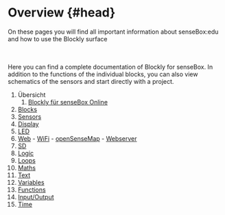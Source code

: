 # Overview {#head}

<div class="description">On these pages you will find all important information about senseBox:edu and how to use the Blockly surface</div>
<div class="line">
    <br>
    <br>
</div>

Here you can find a complete documentation of Blockly for senseBox. In addition to the functions of the individual blocks, you can also view schematics of the sensors and start directly with a project.

1. Übersicht
   1. [Blockly für senseBox Online](overview/blockly_online.md)
2. [Blocks](blocks/README.md) 
  1. [Sensors](blocks/sensoren.md)
  2. [Display](blocks/display.md)
  3. [LED](blocks/led.md)
  4. [Web](blocks/web.md)
    - [WiFi](blocks/wifi.md)
    - [openSenseMap](blocks/opensensemap.md)
    - [Webserver](blocks/webserver.md)
  5. [SD](blocks/sd.md)
  6. [Logic](blocks/logik.md)
  7. [Loops](blocks/schleifen.md)
  8. [Maths](blocks/mathematik.md)
  9. [Text](blocks/text.md)
  10. [Variables](blocks/variablen.md)
  11. [Functions](blocks/funktionen.md)
  12. [Input/Output](blocks/eingang_ausgang.md)
  13. [Time](blocks/zeit.md)
